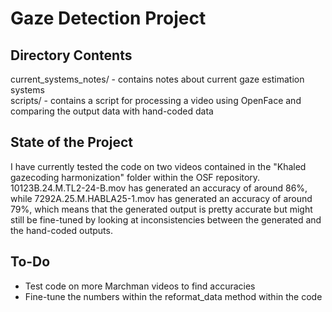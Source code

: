 # Gaze Detection Project

## Directory Contents
current_systems_notes/ - contains notes about current gaze estimation systems\
scripts/ - contains a script for processing a video using OpenFace and comparing the output data with hand-coded data

## State of the Project
I have currently tested the code on two videos contained in the "Khaled gazecoding harmonization" folder within the OSF repository. 10123B.24.M.TL2-24-B.mov has generated an accuracy of around 86\%, while 7292A.25.M.HABLA25-1.mov has generated an accuracy of around 79\%, which means that the generated output is pretty accurate but might still be fine-tuned by looking at inconsistencies between the generated and the hand-coded outputs.

## To-Do
- Test code on more Marchman videos to find accuracies
- Fine-tune the numbers within the reformat_data method within the code